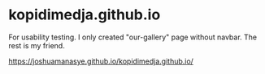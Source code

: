 # kopidimedja.github.io
For usability testing. I only created "our-gallery" page without navbar. The rest is my friend.

https://joshuamanasye.github.io/kopidimedja.github.io/
